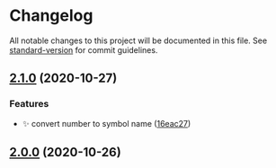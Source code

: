 # Changelog

All notable changes to this project will be documented in this file. See [standard-version](https://github.com/conventional-changelog/standard-version) for commit guidelines.

## [2.1.0](https://github.com/manh-vv/eosjs-name/compare/v1.1.1...v2.1.0) (2020-10-27)


### Features

* :sparkles: convert number to symbol name ([16eac27](https://github.com/manh-vv/eosjs-name/commit/16eac27f9d8c150093ffc1b48adbe4cef3e9dbd4))

## [2.0.0](https://github.com/manh-vv/eosjs-name/compare/v1.1.1...v2.0.0) (2020-10-26)
